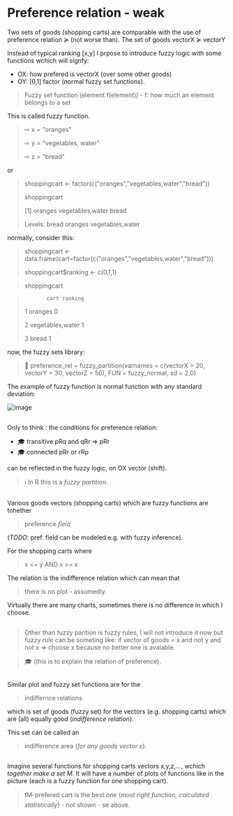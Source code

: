 # Preference relation - weak

Two sets of goods (shopping carts) are comparable with the use of preference relation ≽ (not worse than).
The set of goods vectorX ≽ vectorY

Instead of typical ranking [x,y] I prpose to introduce fuzzy logic with some functions wchich will signfy:

* OX: how prefered is vectorX (over some other goods)
* OY: [0,1] factor (normal fuzzy set functions).

> Fuzzy set function (element f(element)) - f: how much an element belongs to a set

This is called fuzzy function.

> ⇨ x = "oranges"
> 
> ⇨ y = "vegetables, water"
> 
> ⇨ z = "bread"

 or

> shoppingcart <- factor(c("oranges","vegetables,water","bread"))
> 
> shoppingcart
> 
> [1] oranges          vegetables,water bread
>         
> Levels: bread oranges vegetables,water

normally, consider this:

> shoppingcart <- data.frame(cart=factor(c("oranges","vegetables,water","bread")))
>
> shoppingcart$ranking <- c(0,1,1)

> shoppingcart

>            cart ranking
> 
> 1          oranges       0
> 
> 2 vegetables,water       1
> 
> 3            bread       1
> 

now, the fuzzy sets library:

> 📝 preference_rel = fuzzy_partition(varnames = c(vectorX = 20, vectorY = 30, vectorZ = 50), FUN = fuzzy_normal, sd = 2.0)

The example of fuzzy function is normal function with any standard deviation:

![image](https://github.com/jacekturek/fuzyecon/assets/62720909/505e0c4a-7087-4389-b7fd-56ea2d0db8a5)

##

Only to think : the conditions for preference relation:
* 🎓 transitive pRq and qRr => pRr
* 🎓 connected pRr or rRp

can be reflected in the fuzzy logic, on OX vector (shift).
> ℹ️ In R this is a *fuzzy partition*.

##

Various goods vectors (shopping carts) which are fuzzy functions are tohether
> preference *field*

(*TODO*: pref. field can be modeled e.g. with fuzzy inference).

For the shopping carts where 
> x <= y AND x >= x

The relation is the indifference relation
which can mean that 
> there is no plot - assumedly.

Virtually there are many charts, sometimes there is no difference in which I choose.

##

> Other than fuzzy parition is fuzzy rules, I will not introduce it now but fuzzy rule can be someting like:
> if vector of goods = x and not y and not x => choose x because no better one is avaiable.

> 🎓 (this is to explain the relation of preference).

##

Similar plot and fuzzy set functions are for the 

> indiffernce relations

which is set of goods (fuzzy set) for the vectors (e.g. shopping carts) which are (all) equally good (*indifference relation*).

This set can be called an 

> indifference area (*for any goods vector x*).

##

Imagine several functions for shopping carts vectors x,y,z,..., wchich *together make a set M.* It will have a number of plots of functions like in the picture (each is a fuzzy function for one shopping cart).

>❗M-prefered cart is the best one (*most right function, calculated statistically*) - not shown - se above.
